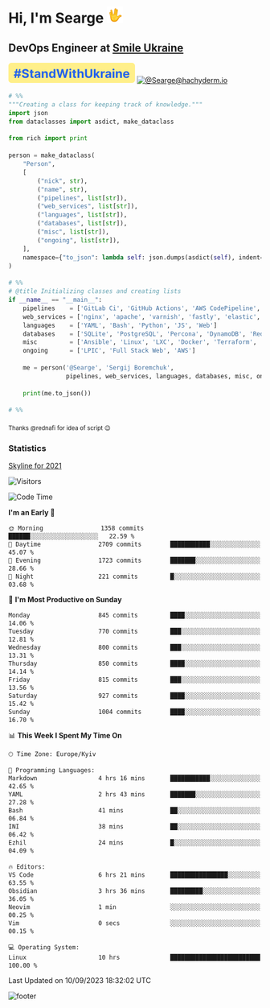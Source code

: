 # Hi, I'm Searge <img src="images/vulcan.webp" style="display: inline-block; margin: 0; height: 2rem" alt="Vulcan salute" />

## DevOps Engineer at [Smile Ukraine](https://smile-ukraine.com/en)

[![Stand With Ukraine](https://raw.githubusercontent.com/vshymanskyy/StandWithUkraine/main/badges/StandWithUkraine.svg)](https://stand-with-ukraine.pp.ua)
<a rel="me" href="https://hachyderm.io/@Searge">![@Searge@hachyderm.io](https://img.shields.io/badge/-@Searge-%232B90D9?logo=mastodon&logoColor=white)</a>

```python
# %%
"""Creating a class for keeping track of knowledge."""
import json
from dataclasses import asdict, make_dataclass

from rich import print

person = make_dataclass(
    "Person",
    [
        ("nick", str),
        ("name", str),
        ("pipelines", list[str]),
        ("web_services", list[str]),
        ("languages", list[str]),
        ("databases", list[str]),
        ("misc", list[str]),
        ("ongoing", list[str]),
    ],
    namespace={"to_json": lambda self: json.dumps(asdict(self), indent=4)},
)

# %%
# @title Initializing classes and creating lists
if __name__ == "__main__":
    pipelines    = ['GitLab Ci', 'GitHub Actions', 'AWS CodePipeline', 'Jenkins']
    web_services = ['nginx', 'apache', 'varnish', 'fastly', 'elastic', 'solr']
    languages    = ['YAML', 'Bash', 'Python', 'JS', 'Web']
    databases    = ['SQLite', 'PostgreSQL', 'Percona', 'DynamoDB', 'Redis']
    misc         = ['Ansible', 'Linux', 'LXC', 'Docker', 'Terraform', 'AWS']
    ongoing      = ['LPIC', 'Full Stack Web', 'AWS']

    me = person('@Searge', 'Sergij Boremchuk',
                pipelines, web_services, languages, databases, misc, ongoing)

    print(me.to_json())

# %%

```

<sub>Thanks @rednafi for idea of script :wink:</sub>

### Statistics

[Skyline for 2021](https://skyline.github.com/Searge/2021)

![Visitors](https://komarev.com/ghpvc/?username=searge&label=Profile%20views&color=0e75b6&style=flat) 
<!--START_SECTION:waka-->
![Code Time](http://img.shields.io/badge/Code%20Time-2%2C206%20hrs%2024%20mins-blue)

**I'm an Early 🐤** 

```text
🌞 Morning                1358 commits        ██████░░░░░░░░░░░░░░░░░░░   22.59 % 
🌆 Daytime                2709 commits        ███████████░░░░░░░░░░░░░░   45.07 % 
🌃 Evening                1723 commits        ███████░░░░░░░░░░░░░░░░░░   28.66 % 
🌙 Night                  221 commits         █░░░░░░░░░░░░░░░░░░░░░░░░   03.68 % 
```
📅 **I'm Most Productive on Sunday** 

```text
Monday                   845 commits         ████░░░░░░░░░░░░░░░░░░░░░   14.06 % 
Tuesday                  770 commits         ███░░░░░░░░░░░░░░░░░░░░░░   12.81 % 
Wednesday                800 commits         ███░░░░░░░░░░░░░░░░░░░░░░   13.31 % 
Thursday                 850 commits         ████░░░░░░░░░░░░░░░░░░░░░   14.14 % 
Friday                   815 commits         ███░░░░░░░░░░░░░░░░░░░░░░   13.56 % 
Saturday                 927 commits         ████░░░░░░░░░░░░░░░░░░░░░   15.42 % 
Sunday                   1004 commits        ████░░░░░░░░░░░░░░░░░░░░░   16.70 % 
```


📊 **This Week I Spent My Time On** 

```text
🕑︎ Time Zone: Europe/Kyiv

💬 Programming Languages: 
Markdown                 4 hrs 16 mins       ███████████░░░░░░░░░░░░░░   42.65 % 
YAML                     2 hrs 43 mins       ███████░░░░░░░░░░░░░░░░░░   27.28 % 
Bash                     41 mins             ██░░░░░░░░░░░░░░░░░░░░░░░   06.84 % 
INI                      38 mins             ██░░░░░░░░░░░░░░░░░░░░░░░   06.42 % 
Ezhil                    24 mins             █░░░░░░░░░░░░░░░░░░░░░░░░   04.09 % 

🔥 Editors: 
VS Code                  6 hrs 21 mins       ████████████████░░░░░░░░░   63.55 % 
Obsidian                 3 hrs 36 mins       █████████░░░░░░░░░░░░░░░░   36.05 % 
Neovim                   1 min               ░░░░░░░░░░░░░░░░░░░░░░░░░   00.25 % 
Vim                      0 secs              ░░░░░░░░░░░░░░░░░░░░░░░░░   00.15 % 

💻 Operating System: 
Linux                    10 hrs              █████████████████████████   100.00 % 
```


 Last Updated on 10/09/2023 18:32:02 UTC
<!--END_SECTION:waka-->

![footer](https://capsule-render.vercel.app/api?type=waving&color=gradient&customColorList=14,21&height=82&section=footer)

